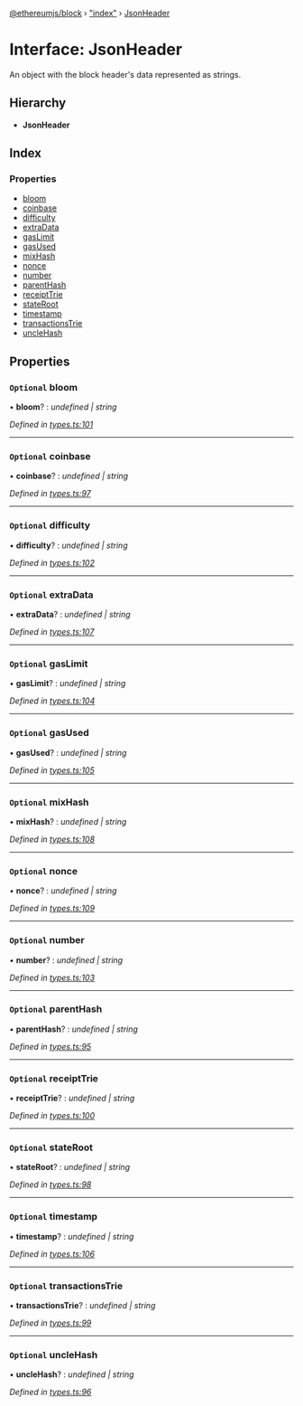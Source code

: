 [@ethereumjs/block](../README.md) › ["index"](../modules/_index_.md) › [JsonHeader](_index_.jsonheader.md)

# Interface: JsonHeader

An object with the block header's data represented as strings.

## Hierarchy

* **JsonHeader**

## Index

### Properties

* [bloom](_index_.jsonheader.md#optional-bloom)
* [coinbase](_index_.jsonheader.md#optional-coinbase)
* [difficulty](_index_.jsonheader.md#optional-difficulty)
* [extraData](_index_.jsonheader.md#optional-extradata)
* [gasLimit](_index_.jsonheader.md#optional-gaslimit)
* [gasUsed](_index_.jsonheader.md#optional-gasused)
* [mixHash](_index_.jsonheader.md#optional-mixhash)
* [nonce](_index_.jsonheader.md#optional-nonce)
* [number](_index_.jsonheader.md#optional-number)
* [parentHash](_index_.jsonheader.md#optional-parenthash)
* [receiptTrie](_index_.jsonheader.md#optional-receipttrie)
* [stateRoot](_index_.jsonheader.md#optional-stateroot)
* [timestamp](_index_.jsonheader.md#optional-timestamp)
* [transactionsTrie](_index_.jsonheader.md#optional-transactionstrie)
* [uncleHash](_index_.jsonheader.md#optional-unclehash)

## Properties

### `Optional` bloom

• **bloom**? : *undefined | string*

*Defined in [types.ts:101](https://github.com/ethereumjs/ethereumjs-vm/blob/master/packages/block/src/types.ts#L101)*

___

### `Optional` coinbase

• **coinbase**? : *undefined | string*

*Defined in [types.ts:97](https://github.com/ethereumjs/ethereumjs-vm/blob/master/packages/block/src/types.ts#L97)*

___

### `Optional` difficulty

• **difficulty**? : *undefined | string*

*Defined in [types.ts:102](https://github.com/ethereumjs/ethereumjs-vm/blob/master/packages/block/src/types.ts#L102)*

___

### `Optional` extraData

• **extraData**? : *undefined | string*

*Defined in [types.ts:107](https://github.com/ethereumjs/ethereumjs-vm/blob/master/packages/block/src/types.ts#L107)*

___

### `Optional` gasLimit

• **gasLimit**? : *undefined | string*

*Defined in [types.ts:104](https://github.com/ethereumjs/ethereumjs-vm/blob/master/packages/block/src/types.ts#L104)*

___

### `Optional` gasUsed

• **gasUsed**? : *undefined | string*

*Defined in [types.ts:105](https://github.com/ethereumjs/ethereumjs-vm/blob/master/packages/block/src/types.ts#L105)*

___

### `Optional` mixHash

• **mixHash**? : *undefined | string*

*Defined in [types.ts:108](https://github.com/ethereumjs/ethereumjs-vm/blob/master/packages/block/src/types.ts#L108)*

___

### `Optional` nonce

• **nonce**? : *undefined | string*

*Defined in [types.ts:109](https://github.com/ethereumjs/ethereumjs-vm/blob/master/packages/block/src/types.ts#L109)*

___

### `Optional` number

• **number**? : *undefined | string*

*Defined in [types.ts:103](https://github.com/ethereumjs/ethereumjs-vm/blob/master/packages/block/src/types.ts#L103)*

___

### `Optional` parentHash

• **parentHash**? : *undefined | string*

*Defined in [types.ts:95](https://github.com/ethereumjs/ethereumjs-vm/blob/master/packages/block/src/types.ts#L95)*

___

### `Optional` receiptTrie

• **receiptTrie**? : *undefined | string*

*Defined in [types.ts:100](https://github.com/ethereumjs/ethereumjs-vm/blob/master/packages/block/src/types.ts#L100)*

___

### `Optional` stateRoot

• **stateRoot**? : *undefined | string*

*Defined in [types.ts:98](https://github.com/ethereumjs/ethereumjs-vm/blob/master/packages/block/src/types.ts#L98)*

___

### `Optional` timestamp

• **timestamp**? : *undefined | string*

*Defined in [types.ts:106](https://github.com/ethereumjs/ethereumjs-vm/blob/master/packages/block/src/types.ts#L106)*

___

### `Optional` transactionsTrie

• **transactionsTrie**? : *undefined | string*

*Defined in [types.ts:99](https://github.com/ethereumjs/ethereumjs-vm/blob/master/packages/block/src/types.ts#L99)*

___

### `Optional` uncleHash

• **uncleHash**? : *undefined | string*

*Defined in [types.ts:96](https://github.com/ethereumjs/ethereumjs-vm/blob/master/packages/block/src/types.ts#L96)*
